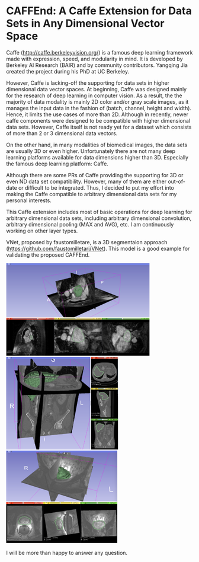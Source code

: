 # CAFFEnd: A Caffe Extension for Data Sets in Any Dimensional Vector Space

Caffe (http://caffe.berkeleyvision.org/) is a famous deep learning framework made with expression, speed, and modularity in mind. It is developed by Berkeley AI Research (BAIR) and by community contributors. Yangqing Jia created the project during his PhD at UC Berkeley.

However, Caffe is lacking-off the supporting for data sets in higher dimensional data vector spaces. At beginning, Caffe was designed mainly for the research of deep learning in computer vision. As a result, the the majority of data modality is mainly 2D color and/or gray scale images, as it manages the input data in the fashion of (batch, channel, height and width). Hence, it limits the use cases of more than 2D. Although in recently, newer caffe components were designed to be compatible with higher dimensional data sets. However, Caffe itself is not ready yet for a dataset which consists of more than 2 or 3 dimensional data vectors.

On the other hand, in many modalities of biomedical images, the data sets are usually 3D or even higher. Unfortunately there are not many deep learning platforms available for data dimensions higher than 3D. Especially the famous deep learning platform: Caffe.

Although there are some PRs of Caffe providing the supporting for 3D or even ND data set compatibility. However, many of them are either out-of-date or difficult to be integrated. Thus, I decided to put my effort into making the Caffe compatible to arbitrary dimensional data sets for my personal interests.

This Caffe extension includes most of basic operations for deep learning for arbitrary dimensional data sets, including arbitrary dimensional convolution, arbitrary dimensional pooling (MAX and AVG), etc. I am continuously working on other layer types.

VNet, proposed by faustomilletare, is a 3D segmentaion approach (https://github.com/faustomilletari/VNet). This model is a good example for validating the proposed CAFFEnd.  

<img src="vnet_result_cineMRI.png" height="250"/> <img src="vnet_result_LiverCT.png" height="250"/> <img src="vnet_result_ProstateMRI.png" height="250"/> 

I will be more than happy to answer any question.
